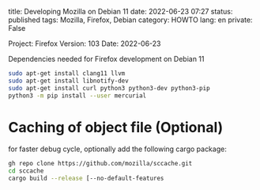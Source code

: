 title: Developing Mozilla on Debian 11
date: 2022-06-23 07:27
status: published
tags: Mozilla, Firefox, Debian
category: HOWTO
lang: en
private: False


Project: Firefox
Version: 103
Date: 2022-06-23

Dependencies needed for Firefox development on Debian 11

```bash
sudo apt-get install clang11 llvm
sudo apt-get install libnotify-dev
sudo apt-get install curl python3 python3-dev python3-pip
python3 -m pip install --user mercurial
```


# Caching of object file (Optional)

for faster debug cycle, optionally add the following cargo package:

```bash
gh repo clone https://github.com/mozilla/sccache.git
cd sccache
cargo build --release [--no-default-features
```


